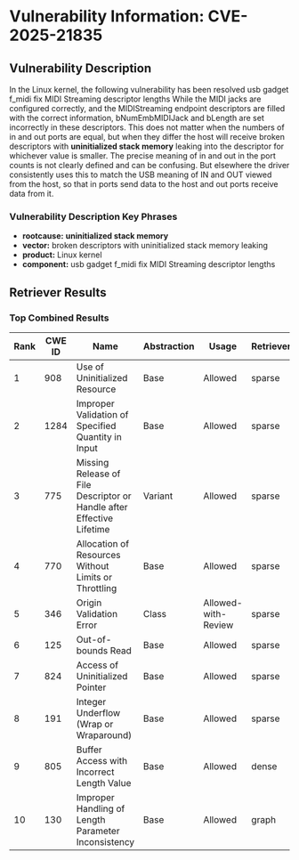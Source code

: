 # Vulnerability Information: CVE-2025-21835

## Vulnerability Description
In the Linux kernel, the following vulnerability has been resolved usb gadget f_midi fix MIDI Streaming descriptor lengths While the MIDI jacks are configured correctly, and the MIDIStreaming endpoint descriptors are filled with the correct information, bNumEmbMIDIJack and bLength are set incorrectly in these descriptors. This does not matter when the numbers of in and out ports are equal, but when they differ the host will receive broken descriptors with **uninitialized stack memory** leaking into the descriptor for whichever value is smaller. The precise meaning of in and out in the port counts is not clearly defined and can be confusing. But elsewhere the driver consistently uses this to match the USB meaning of IN and OUT viewed from the host, so that in ports send data to the host and out ports receive data from it.

### Vulnerability Description Key Phrases
- **rootcause:** **uninitialized stack memory**
- **vector:** broken descriptors with uninitialized stack memory leaking
- **product:** Linux kernel
- **component:** usb gadget f_midi fix MIDI Streaming descriptor lengths

## Retriever Results

### Top Combined Results

| Rank | CWE ID | Name | Abstraction | Usage  | Retrievers | Individual Scores |
|------|--------|------|-------------|-------|------------|-------------------|
| 1 | 908 | Use of Uninitialized Resource | Base | Allowed | sparse | 0.761 |
| 2 | 1284 | Improper Validation of Specified Quantity in Input | Base | Allowed | sparse | 0.747 |
| 3 | 775 | Missing Release of File Descriptor or Handle after Effective Lifetime | Variant | Allowed | sparse | 0.747 |
| 4 | 770 | Allocation of Resources Without Limits or Throttling | Base | Allowed | sparse | 0.731 |
| 5 | 346 | Origin Validation Error | Class | Allowed-with-Review | sparse | 0.730 |
| 6 | 125 | Out-of-bounds Read | Base | Allowed | sparse | 0.721 |
| 7 | 824 | Access of Uninitialized Pointer | Base | Allowed | sparse | 0.719 |
| 8 | 191 | Integer Underflow (Wrap or Wraparound) | Base | Allowed | sparse | 0.719 |
| 9 | 805 | Buffer Access with Incorrect Length Value | Base | Allowed | dense | 0.478 |
| 10 | 130 | Improper Handling of Length Parameter Inconsistency | Base | Allowed | graph | 0.003 |

